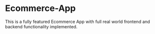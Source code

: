 # Ecommerce-App
This is a fully featured Ecommerce App with full real world frontend and backend functionality implemented.
